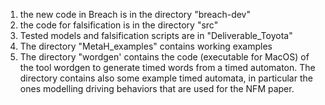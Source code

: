 

1) the new code in Breach is in the directory "breach-dev"
2) the code for falsification is in the directory "src"
3) Tested models and falsification scripts are in "Deliverable_Toyota"
4) The directory "MetaH_examples" contains working examples
5) The directory "wordgen' contains the code (executable for MacOS) of the tool wordgen to generate timed words from a timed automaton. The directory contains also some example timed automata, in particular the ones modelling driving behaviors that are used for the NFM paper.

